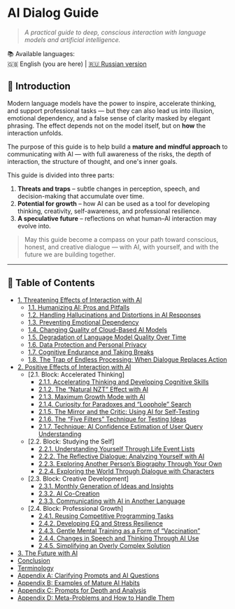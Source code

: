 # AI Dialog Guide

> *A practical guide to deep, conscious interaction with language models and artificial intelligence.*

📚 Available languages:  
🇬🇧 English (you are here) | [🇷🇺 Russian version](README_ru.md)

## 🧭 Introduction

Modern language models have the power to inspire, accelerate thinking, and support professional tasks — but they can also lead us into illusion, emotional dependency, and a false sense of clarity masked by elegant phrasing. The effect depends not on the model itself, but on **how** the interaction unfolds.

The purpose of this guide is to help build a **mature and mindful approach** to communicating with AI — with full awareness of the risks, the depth of interaction, the structure of thought, and one's inner goals.

This guide is divided into three parts:

1. **Threats and traps** – subtle changes in perception, speech, and decision-making that accumulate over time.
2. **Potential for growth** – how AI can be used as a tool for developing thinking, creativity, self-awareness, and professional resilience.
3. **A speculative future** – reflections on what human–AI interaction may evolve into.

> May this guide become a compass on your path toward conscious, honest, and creative dialogue — with AI, with yourself, and with the future we are building together.

---

## 📑 Table of Contents

- [1. Threatening Effects of Interaction with AI](chapters/eng/chapter1.md)
  - [1.1. Humanizing AI: Pros and Pitfalls](chapters/eng/chapter11.md)
  - [1.2. Handling Hallucinations and Distortions in AI Responses](chapters/eng/chapter12.md)
  - [1.3. Preventing Emotional Dependency](chapters/eng/chapter13.md)
  - [1.4. Changing Quality of Cloud-Based AI Models](chapters/eng/chapter14.md)
  - [1.5. Degradation of Language Model Quality Over Time](chapters/eng/chapter15.md)
  - [1.6. Data Protection and Personal Privacy](chapters/eng/chapter16.md)
  - [1.7. Cognitive Endurance and Taking Breaks](chapters/eng/chapter17.md)
  - [1.8. The Trap of Endless Processing: When Dialogue Replaces Action](chapters/eng/chapter18.md)
- [2. Positive Effects of Interaction with AI](chapters/eng/chapter2.md)
  - [2.1. Block: Accelerated Thinking]
    - [2.1.1. Accelerating Thinking and Developing Cognitive Skills](chapters/eng/chapter211.md)
    - [2.1.2. The “Natural NZT” Effect with AI](chapters/eng/chapter212.md)
    - [2.1.3. Maximum Growth Mode with AI](chapters/eng/chapter213.md)
    - [2.1.4. Curiosity for Paradoxes and “Loophole” Search](chapters/eng/chapter214.md)
    - [2.1.5. The Mirror and the Critic: Using AI for Self-Testing](chapters/eng/chapter215.md)
    - [2.1.6. The “Five Filters” Technique for Testing Ideas](chapters/eng/chapter216.md)
    - [2.1.7. Technique: AI Confidence Estimation of User Query Understanding](chapters/eng/chapter217.md)
  - [2.2. Block: Studying the Self]
    - [2.2.1. Understanding Yourself Through Life Event Lists](chapters/eng/chapter221.md)
    - [2.2.2. The Reflective Dialogue: Analyzing Yourself with AI](chapters/eng/chapter222.md)
    - [2.2.3. Exploring Another Person’s Biography Through Your Own](chapters/eng/chapter223.md)
    - [2.2.4. Exploring the World Through Dialogue with Characters](chapters/eng/chapter224.md)
  - [2.3. Block: Creative Development]
    - [2.3.1. Monthly Generation of Ideas and Insights](chapters/eng/chapter231.md)
    - [2.3.2. AI Co-Creation](chapters/eng/chapter232.md)
    - [2.3.3. Communicating with AI in Another Language](chapters/eng/chapter233.md)
  - [2.4. Block: Professional Growth]
    - [2.4.1. Reusing Competitive Programming Tasks](chapters/eng/chapter241.md)
    - [2.4.2. Developing EQ and Stress Resilience](chapters/eng/chapter242.md)
    - [2.4.3. Gentle Mental Training as a Form of “Vaccination”](chapters/eng/chapter243.md)
    - [2.4.4. Changes in Speech and Thinking Through AI Use](chapters/eng/chapter244.md)
    - [2.4.5. Simplifying an Overly Complex Solution](chapters/eng/chapter245.md)
- [3. The Future with AI](chapters/eng/chapter3.md)
- [Conclusion](chapters/eng/conclusion.md)
- [Terminology](chapters/eng/terminology.md)
- [Appendix A: Clarifying Prompts and AI Questions](chapters/eng/appendixa.md)
- [Appendix B: Examples of Mature AI Habits](chapters/eng/appendixb.md)
- [Appendix C: Prompts for Depth and Analysis](chapters/eng/appendixc.md)
- [Appendix D: Meta-Problems and How to Handle Them](chapters/eng/appendixd.md)

